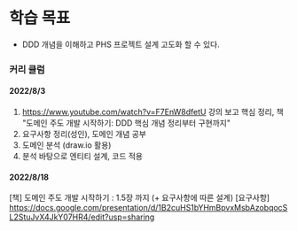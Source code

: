 # 학습 목표 
- DDD 개념을 이해하고 PHS 프로젝트 설계 고도화 할 수 있다.

### 커리 큘럼

#### 2022/8/3
1. https://www.youtube.com/watch?v=F7EnW8dfetU 강의 보고 핵심 정리, 책 "도메인 주도 개발 시작하기: DDD 핵심 개념 정리부터 구현까지"
1. 요구사항 정리(성인), 도메인 개념 공부
1. 도메인 분석 (draw.io 활용)
1. 분석 바탕으로 엔티티 설계, 코드 적용

#### 2022/8/18
[책] 도메인 주도 개발 시작하기 : 1.5장 까지 (+ 요구사항에 따른 설계)
[요구사항] https://docs.google.com/presentation/d/1B2cuHS1bYHmBpvxMsbAzobqocSL2StuJvX4JkY07HR4/edit?usp=sharing
